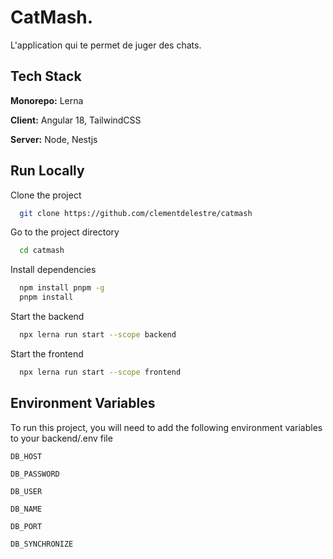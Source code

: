 # CatMash.

L'application qui te permet de juger des chats.


## Tech Stack

**Monorepo:** Lerna

**Client:** Angular 18, TailwindCSS

**Server:** Node, Nestjs



## Run Locally

Clone the project

```bash
  git clone https://github.com/clementdelestre/catmash
```

Go to the project directory

```bash
  cd catmash
```

Install dependencies

```bash
  npm install pnpm -g
  pnpm install
```

Start the backend

```bash
  npx lerna run start --scope backend
```

Start the frontend

```bash
  npx lerna run start --scope frontend
```

## Environment Variables

To run this project, you will need to add the following environment variables to your backend/.env file

`DB_HOST`

`DB_PASSWORD`

`DB_USER`

`DB_NAME`

`DB_PORT`

`DB_SYNCHRONIZE`
